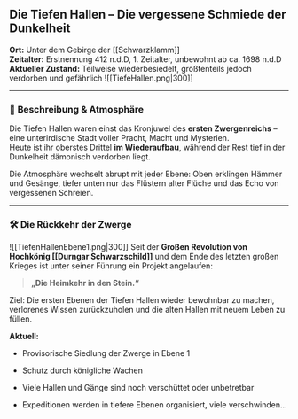 ## **Die Tiefen Hallen – Die vergessene Schmiede der Dunkelheit**

**Ort:** Unter dem Gebirge der [[Schwarzklamm]]  
**Zeitalter:** Erstnennung 412 n.d.D, 1. Zeitalter, unbewohnt ab ca. 1698 n.d.D  
**Aktueller Zustand:** Teilweise wiederbesiedelt, größtenteils jedoch verdorben und gefährlich
![[TiefeHallen.png|300]]

---

### 🧱 **Beschreibung & Atmosphäre**

Die Tiefen Hallen waren einst das Kronjuwel des **ersten Zwergenreichs** – eine unterirdische Stadt voller Pracht, Macht und Mysterien.  
Heute ist ihr oberstes Drittel **im Wiederaufbau**, während der Rest tief in der Dunkelheit dämonisch verdorben liegt.

Die Atmosphäre wechselt abrupt mit jeder Ebene: Oben erklingen Hämmer und Gesänge, tiefer unten nur das Flüstern alter Flüche und das Echo von vergessenen Schreien.

---

### 🛠️ **Die Rückkehr der Zwerge**

![[TiefenHallenEbene1.png|300]]
Seit der **Großen Revolution von Hochkönig [[Durngar Schwarzschild]]** und dem Ende des letzten großen Krieges ist unter seiner Führung ein Projekt angelaufen:

> **„Die Heimkehr in den Stein.“**

Ziel: Die ersten Ebenen der Tiefen Hallen wieder bewohnbar zu machen, verlorenes Wissen zurückzuholen und die alten Hallen mit neuem Leben zu füllen.

**Aktuell:**

- Provisorische Siedlung der Zwerge in Ebene 1
    
- Schutz durch königliche Wachen
    
- Viele Hallen und Gänge sind noch verschüttet oder unbetretbar
    
- Expeditionen werden in tiefere Ebenen organisiert, viele verschwinden…
